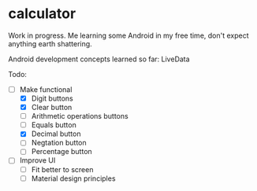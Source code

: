 # calculator

Work in progress. Me learning some Android in my free time, don't expect anything earth shattering.

Android development concepts learned so far: LiveData

Todo:

- [ ] Make functional
  - [x] Digit buttons
  - [x] Clear button
  - [ ] Arithmetic operations buttons
  - [ ] Equals button
  - [x] Decimal button
  - [ ] Negtation button
  - [ ] Percentage button
- [ ] Improve UI
  - [ ] Fit better to screen
  - [ ] Material design principles
